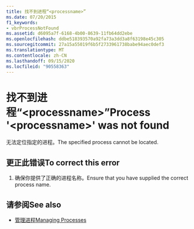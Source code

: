 ```yaml
---
title: 找不到进程“<processname>”
ms.date: 07/20/2015
f1_keywords:
- vbrProcessNotFound
ms.assetid: d6095a7f-6168-4b00-8639-11fb64dd2ebe
ms.openlocfilehash: ddbe518393570a92fa73a3dd3a8f63198e45c305
ms.sourcegitcommit: 27a15a55019f6b5f2733961738babe94aec0def3
ms.translationtype: MT
ms.contentlocale: zh-CN
ms.lasthandoff: 09/15/2020
ms.locfileid: "90558363"
---
```

# <a name="process-processname-was-not-found"></a><span data-ttu-id="5506a-102">找不到进程“\<processname>”</span><span class="sxs-lookup"><span data-stu-id="5506a-102">Process '\<processname>' was not found</span></span>
<span data-ttu-id="5506a-103">无法定位指定的进程。</span><span class="sxs-lookup"><span data-stu-id="5506a-103">The specified process cannot be located.</span></span>  
  
## <a name="to-correct-this-error"></a><span data-ttu-id="5506a-104">更正此错误</span><span class="sxs-lookup"><span data-stu-id="5506a-104">To correct this error</span></span>  
  
1. <span data-ttu-id="5506a-105">确保你提供了正确的进程名称。</span><span class="sxs-lookup"><span data-stu-id="5506a-105">Ensure that you have supplied the correct process name.</span></span>  
  
## <a name="see-also"></a><span data-ttu-id="5506a-106">请参阅</span><span class="sxs-lookup"><span data-stu-id="5506a-106">See also</span></span>

- <span data-ttu-id="5506a-107">[管理进程](/previous-versions/visualstudio/visual-studio-2008/z63bbakd(v=vs.90))</span><span class="sxs-lookup"><span data-stu-id="5506a-107">[Managing Processes](/previous-versions/visualstudio/visual-studio-2008/z63bbakd(v=vs.90))</span></span>
